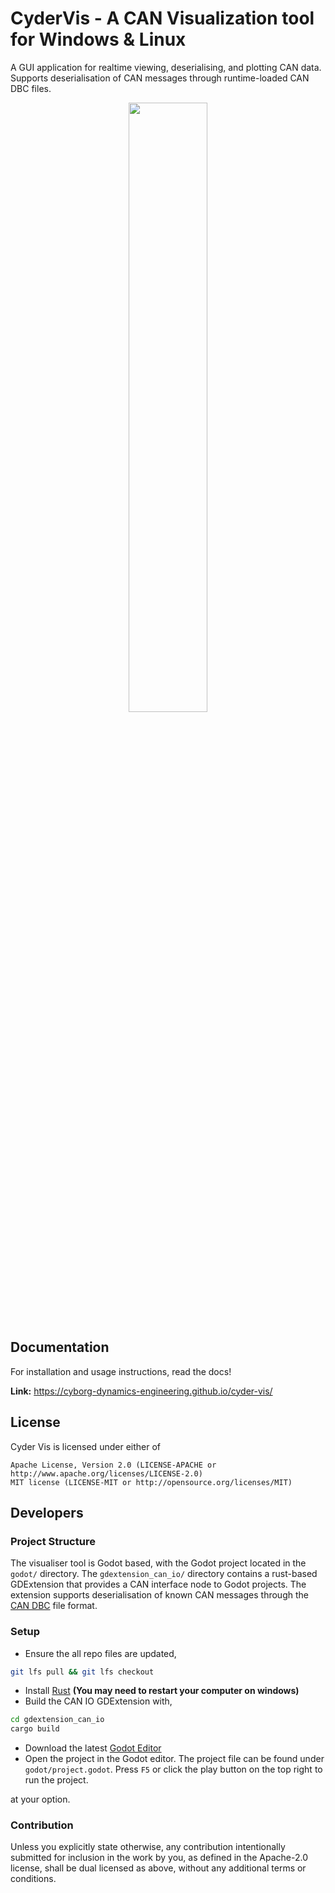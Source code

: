 # CyderVis - A CAN Visualization tool for Windows & Linux

A GUI application for realtime viewing, deserialising, and plotting CAN data. Supports deserialisation of CAN messages through runtime-loaded CAN DBC files.

<p align="center">
    <img src="godot/screenshot.png" width="50%">
</p>

## Documentation

For installation and usage instructions, read the docs!

**Link:** https://cyborg-dynamics-engineering.github.io/cyder-vis/

## License

Cyder Vis is licensed under either of

    Apache License, Version 2.0 (LICENSE-APACHE or http://www.apache.org/licenses/LICENSE-2.0)
    MIT license (LICENSE-MIT or http://opensource.org/licenses/MIT)


## Developers

### Project Structure

The visualiser tool is Godot based, with the Godot project located in the `godot/` directory. The `gdextension_can_io/` directory contains a rust-based GDExtension that provides a CAN interface node to Godot projects. The extension supports deserialisation of known CAN messages through the [CAN DBC](https://www.csselectronics.com/pages/can-dbc-file-database-intro) file format.

### Setup

- Ensure the all repo files are updated,

```bash
git lfs pull && git lfs checkout
```

- Install [Rust](https://www.rust-lang.org/tools/install) **(You may need to restart your computer on windows)**
- Build the CAN IO GDExtension with,

```bash
cd gdextension_can_io
cargo build
```

- Download the latest [Godot Editor](https://godotengine.org/)
- Open the project in the Godot editor. The project file can be found under `godot/project.godot`. Press `F5` or click the play button on the top right to run the project.

at your option.

### Contribution

Unless you explicitly state otherwise, any contribution intentionally submitted for inclusion in the work by you, as defined in the Apache-2.0 license, shall be dual licensed as above, without any additional terms or conditions.
